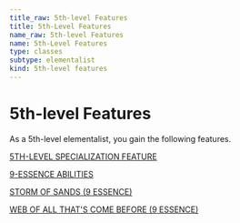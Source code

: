 ```yaml
---
title_raw: 5th-level Features
title: 5th-Level Features
name_raw: 5th-level Features
name: 5th-Level Features
type: classes
subtype: elementalist
kind: 5th-level features
---
```


# 5th-level Features

As a 5th-level elementalist, you gain the following features.

[5TH-LEVEL SPECIALIZATION FEATURE](./5th-Level%20Specialization%20Feature/5th-Level%20Specialization%20Feature.md)

[9-ESSENCE ABILITIES](./9-Essence%20Abilities.md)

[STORM OF SANDS (9 ESSENCE)](./Storm%20Of%20Sands.md)

[WEB OF ALL THAT'S COME BEFORE (9 ESSENCE)](./Web%20Of%20All%20Thats%20Come%20Before.md)
